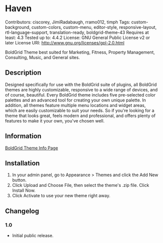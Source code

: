# Haven
Contributors: ciscorey, JimiRadabaugh, rramo012, timph
Tags: custom-background, custom-colors, custom-menu, editor-style, responsive-layout, rtl-language-support, translation-ready, boldgrid-theme-43
Requires at least: 4.3
Tested up to: 4.4.2
License: GNU General Public License v2 or later
License URI: http://www.gnu.org/licenses/gpl-2.0.html

BoldGrid Theme best suited for Marketing, Fitness, Property Management, Consulting, Music, and General sites.

## Description
Designed specifically for use with the BoldGrid suite of plugins, all BoldGrid themes are highly customizable, responsive to a wide range of devices, and of course, beautiful. Every BoldGrid theme includes five pre-selected color palettes and an advanced tool for creating your own unique palette. In addition, all themes feature multiple menu locations and widget areas, which are easily customizable to suit your needs. So if you're looking for a theme that looks great, feels modern and professional, and offers plenty of features to make it your own, you've chosen well.

## Information
[BoldGrid Theme Info Page](http://www.boldgrid.com/haven/)

## Installation
1. In your admin panel, go to Appearance > Themes and click the Add New button.
2. Click Upload and Choose File, then select the theme's .zip file. Click Install Now.
3. Click Activate to use your new theme right away.

## Changelog

### 1.0
- Initial public release.

